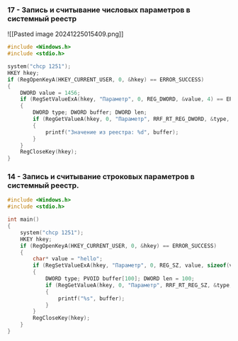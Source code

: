 ### 17 - Запись и считывание числовых параметров в системный реестр

![[Pasted image 20241225015409.png]]

```C
#include <Windows.h>
#include <stdio.h>

system("chcp 1251");
HKEY hkey;
if (RegOpenKeyA(HKEY_CURRENT_USER, 0, &hkey) == ERROR_SUCCESS)
{
	DWORD value = 1456;
	if (RegSetValueExA(hkey, "Параметр", 0, REG_DWORD, &value, 4) == ERROR_SUCCESS)
	{
		DWORD type; DWORD buffer; DWORD len; 
		if (RegGetValueA(hkey, 0, "Параметр", RRF_RT_REG_DWORD, &type, &buffer, &len) == ERROR_SUCCESS)
		{
			printf("Значение из реестра: %d", buffer);
		}
	}
	RegCloseKey(hkey);
}
```
### 14 - Запись и считывание строковых параметров в системный реестр.

```C
#include <Windows.h>
#include <stdio.h>

int main()
{
	system("chcp 1251");
	HKEY hkey;
	if (RegOpenKeyA(HKEY_CURRENT_USER, 0, &hkey) == ERROR_SUCCESS)
	{
		char* value = "hello";
		if (RegSetValueExA(hkey, "Параметр", 0, REG_SZ, value, sizeof(value)) == ERROR_SUCCESS)
		{
			DWORD type; PVOID buffer[100]; DWORD len = 100;
			if (RegGetValueA(hkey, 0, "Параметр", RRF_RT_REG_SZ, &type, &buffer, &len) == ERROR_SUCCESS)
			{
				printf("%s", buffer);
			}
		}
		RegCloseKey(hkey);
	}
}
```